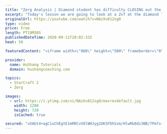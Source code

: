 ```yaml
---
title: "Zerg Analysis | Diamond student has difficulty CLOSING out the MATCH [Starcraft 2]"
excerpt: "Today's lesson we are going to look at a ZvT at the diamond level focusing on the Zerg Analysis. The zerg manages to get into a very strong position but has difficulty closing it out. Let's learn how we can approach this scenario better!  Zerg Analysis | Diamond student has difficulty CLOSING out the"
originalUrl: https://youtube.com/watch?v=NAzXv812sg0
type: video
price: Free
length: PT19M30S
publishedDateTime: 2020-09-11T20:02:33Z
heat: 50

featuredContent: "<iframe width=\"800\" height=\"500\" frameborder=\"0\" src=\"https://www.youtube.com/embed/NAzXv812sg0\" allow=\"accelerometer; autoplay; encrypted-media; gyroscope; picture-in-picture\" allowfullscreen></iframe>"

provider:
  name: HuShang Tutorials
  domain: hushangcoaching.com

topics:
  - StarCraft 2
  - Zerg

images:
  - url: https://i.ytimg.com/vi/NAzXv812sg0/maxresdefault.jpg
    width: 1280
    height: 720
    isCached: true

secured: "vXAbt4+agC1uChEgtE1mRRCvU9lWHJyg1OKSFDhSxm/HlwRb0dz3BB/7Pm7s+LF1+x7EgYbGYaOXgE2M5Eypcl39JXaB/WTE6GBpOVlMZNY0VEFfJvlxas54E3xmlimOS2J77qqZR/v0ydK+QqOW8Z3bKASpF9+iZXgA04tteRbhMHX88EgGmMr0XsAEEFIk0HBIE1wETeur7hnVQuveZ5zsd4UGQRCcU9/SQEkSQaQe/Bsin2p9INjNWDonWS8O2D8rQ9METxxVi6wjCT1iE+jKAWGkJmscfHitiucJEik/e7ZQBBQi7wiA6UjoZhmkIXVoFkT86G9pi6jKIbqp4vjz6GjCa8b4ZpdRXJEZURkKHdAm7pQda6UnIUrAvjB1fby8nPO1N5e5PllZ0UARJSWvm5bfTQW91MmLXCbl1cI=;ZSHkMCGbib8OmO+23cKhUA=="
---
```



